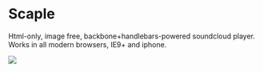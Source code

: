 Scaple
======

Html-only, image free, backbone+handlebars-powered soundcloud player. Works in all modern browsers, IE9+ and iphone.

<img src="http://artjock.github.com/scaple/static/i/promo.png"/>
